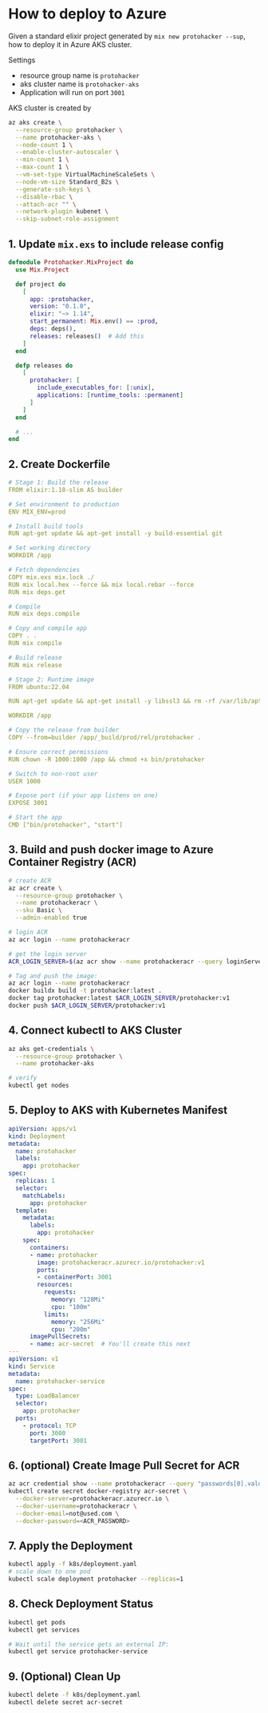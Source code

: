# How to deploy to Azure 

Given a standard elixir project generated by `mix new protohacker --sup`, 
how to deploy it in Azure AKS cluster.

Settings 
- resource group name is `protohacker`
- aks cluster name is `protohacker-aks`
- Application will run on port `3001`

AKS cluster is created by 

```sh 
az aks create \
  --resource-group protohacker \
  --name protohacker-aks \
  --node-count 1 \
  --enable-cluster-autoscaler \
  --min-count 1 \
  --max-count 1 \
  --vm-set-type VirtualMachineScaleSets \
  --node-vm-size Standard_B2s \
  --generate-ssh-keys \
  --disable-rbac \
  --attach-acr "" \
  --network-plugin kubenet \
  --skip-subnet-role-assignment
```

## 1. Update `mix.exs` to include release config 

```elixir 
defmodule Protohacker.MixProject do
  use Mix.Project

  def project do
    [
      app: :protohacker,
      version: "0.1.0",
      elixir: "~> 1.14",
      start_permanent: Mix.env() == :prod,
      deps: deps(),
      releases: releases()  # Add this
    ]
  end

  defp releases do
    [
      protohacker: [
        include_executables_for: [:unix],
        applications: [runtime_tools: :permanent]
      ]
    ]
  end

  # ...
end
```

## 2. Create Dockerfile 

```yaml 
# Stage 1: Build the release
FROM elixir:1.18-slim AS builder

# Set environment to production
ENV MIX_ENV=prod

# Install build tools
RUN apt-get update && apt-get install -y build-essential git

# Set working directory
WORKDIR /app

# Fetch dependencies
COPY mix.exs mix.lock ./
RUN mix local.hex --force && mix local.rebar --force
RUN mix deps.get

# Compile
RUN mix deps.compile

# Copy and compile app
COPY . .
RUN mix compile

# Build release
RUN mix release

# Stage 2: Runtime image
FROM ubuntu:22.04

RUN apt-get update && apt-get install -y libssl3 && rm -rf /var/lib/apt/lists/*

WORKDIR /app

# Copy the release from builder
COPY --from=builder /app/_build/prod/rel/protohacker .

# Ensure correct permissions
RUN chown -R 1000:1000 /app && chmod +x bin/protohacker

# Switch to non-root user
USER 1000

# Expose port (if your app listens on one)
EXPOSE 3001

# Start the app
CMD ["bin/protohacker", "start"]
```

## 3. Build and push docker image to Azure Container Registry (ACR)

```sh 
# create ACR
az acr create \
  --resource-group protohacker \
  --name protohackeracr \
  --sku Basic \
  --admin-enabled true

# login ACR 
az acr login --name protohackeracr

# get the login server 
ACR_LOGIN_SERVER=$(az acr show --name protohackeracr --query loginServer --output tsv)

# Tag and push the image:
az acr login --name protohackeracr
docker buildx build -t protohacker:latest .
docker tag protohacker:latest $ACR_LOGIN_SERVER/protohacker:v1
docker push $ACR_LOGIN_SERVER/protohacker:v1
```

## 4. Connect kubectl to AKS Cluster

```sh 
az aks get-credentials \
  --resource-group protohacker \
  --name protohacker-aks

# verify 
kubectl get nodes  
```

## 5. Deploy to AKS with Kubernetes Manifest

```yaml 
apiVersion: apps/v1
kind: Deployment
metadata:
  name: protohacker
  labels:
    app: protohacker
spec:
  replicas: 1
  selector:
    matchLabels:
      app: protohacker
  template:
    metadata:
      labels:
        app: protohacker
    spec:
      containers:
      - name: protohacker
        image: protohackeracr.azurecr.io/protohacker:v1
        ports:
        - containerPort: 3001
        resources:
          requests:
            memory: "128Mi"
            cpu: "100m"
          limits:
            memory: "256Mi"
            cpu: "200m"
      imagePullSecrets:
      - name: acr-secret  # You'll create this next
---
apiVersion: v1
kind: Service
metadata:
  name: protohacker-service
spec:
  type: LoadBalancer
  selector:
    app: protohacker
  ports:
    - protocol: TCP
      port: 3000
      targetPort: 3001
```

## 6. (optional) Create Image Pull Secret for ACR

```sh 
az acr credential show --name protohackeracr --query "passwords[0].value" -o tsv
kubectl create secret docker-registry acr-secret \
  --docker-server=protohackeracr.azurecr.io \
  --docker-username=protohackeracr \
  --docker-email=not@used.com \
  --docker-password=<ACR_PASSWORD> 
```

## 7. Apply the Deployment

```sh 
kubectl apply -f k8s/deployment.yaml
# scale down to one pod
kubectl scale deployment protohacker --replicas=1
```

## 8. Check Deployment Status

```sh 
kubectl get pods
kubectl get services

# Wait until the service gets an external IP:
kubectl get service protohacker-service
```

## 9. (Optional) Clean Up

```sh
kubectl delete -f k8s/deployment.yaml
kubectl delete secret acr-secret 
```